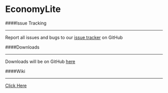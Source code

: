 # EconomyLite

####Issue Tracking

***

Report all issues and bugs to our [issue tracker](https://github.com/Flibio/EconomyLite/issues) on GitHub


####Downloads

***

Downloads will be on GitHub [here](https://github.com/Flibio/EconomyLite/releases)

####Wiki

***

[Click Here](https://github.com/Flibio/EconomyLite/wiki)
